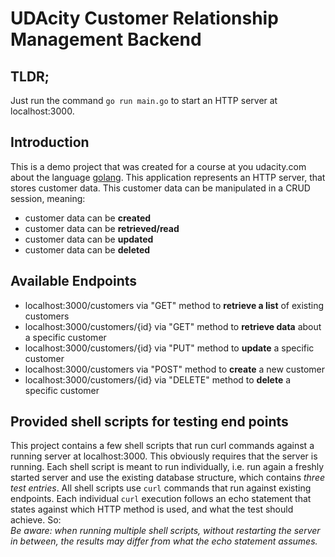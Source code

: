 # UDAcity Customer Relationship Management Backend



## TLDR;
Just run the command `go run main.go` to start an HTTP server at
localhost:3000.

## Introduction
This is a demo project that was created for a course at you udacity.com about the language [golang](https://go.dev/).
This application represents an HTTP server, that stores customer data. 
This customer data can be manipulated in a CRUD session, meaning:
- customer data can be **created**
- customer data can be **retrieved/read**
- customer data can be **updated**
- customer data can be **deleted**


## Available Endpoints

- localhost:3000/customers via "GET" method to **retrieve a list** of existing customers
- localhost:3000/customers/{id} via "GET" method to **retrieve data** about a specific customer
- localhost:3000/customers/{id} via "PUT" method to **update** a specific customer
- localhost:3000/customers via "POST" method to **create** a new customer
- localhost:3000/customers/{id} via "DELETE" method to **delete** a specific customer


## Provided shell scripts for testing end points
This project contains a few shell scripts that run curl commands against a running server at
localhost:3000. This obviously requires that the server is running.
Each shell script is meant to run individually, i.e. run again a freshly started server and use
the existing database structure, which contains *three test entries*.
All shell scripts use `curl` commands that run against existing endpoints. Each individual `curl`
execution follows an echo statement that states against which HTTP method is used, and what the
test should achieve.
So:  
*Be aware: when running multiple shell scripts, without restarting the server in between, the results may differ from what the echo statement assumes.*

